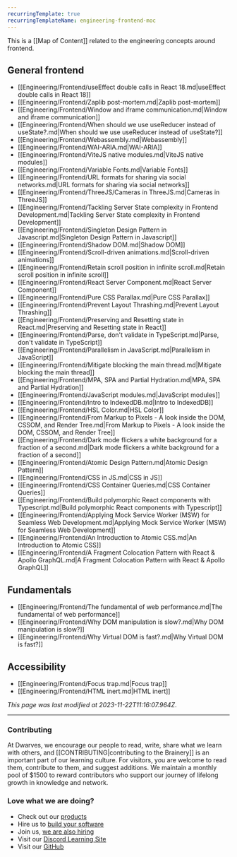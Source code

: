 ```yaml
---
recurringTemplate: true
recurringTemplateName: engineering-frontend-moc
---
```


This is a [[Map of Content]] related to the engineering concepts around frontend.

## General frontend

- [[Engineering/Frontend/useEffect double calls in React 18.md|useEffect double calls in React 18]]
- [[Engineering/Frontend/Zaplib post-mortem.md|Zaplib post-mortem]]
- [[Engineering/Frontend/Window and iframe communication.md|Window and iframe communication]]
- [[Engineering/Frontend/When should we use useReducer instead of useState?.md|When should we use useReducer instead of useState?]]
- [[Engineering/Frontend/Webassembly.md|Webassembly]]
- [[Engineering/Frontend/WAI-ARIA.md|WAI-ARIA]]
- [[Engineering/Frontend/ViteJS native modules.md|ViteJS native modules]]
- [[Engineering/Frontend/Variable Fonts.md|Variable Fonts]]
- [[Engineering/Frontend/URL formats for sharing via social networks.md|URL formats for sharing via social networks]]
- [[Engineering/Frontend/ThreeJS/Cameras in ThreeJS.md|Cameras in ThreeJS]]
- [[Engineering/Frontend/Tackling Server State complexity in Frontend Development.md|Tackling Server State complexity in Frontend Development]]
- [[Engineering/Frontend/Singleton Design Pattern in Javascript.md|Singleton Design Pattern in Javascript]]
- [[Engineering/Frontend/Shadow DOM.md|Shadow DOM]]
- [[Engineering/Frontend/Scroll-driven animations.md|Scroll-driven animations]]
- [[Engineering/Frontend/Retain scroll position in infinite scroll.md|Retain scroll position in infinite scroll]]
- [[Engineering/Frontend/React Server Component.md|React Server Component]]
- [[Engineering/Frontend/Pure CSS Parallax.md|Pure CSS Parallax]]
- [[Engineering/Frontend/Prevent Layout Thrashing.md|Prevent Layout Thrashing]]
- [[Engineering/Frontend/Preserving and Resetting state in React.md|Preserving and Resetting state in React]]
- [[Engineering/Frontend/Parse, don't validate in TypeScript.md|Parse, don't validate in TypeScript]]
- [[Engineering/Frontend/Parallelism in JavaScript.md|Parallelism in JavaScript]]
- [[Engineering/Frontend/Mitigate blocking the main thread.md|Mitigate blocking the main thread]]
- [[Engineering/Frontend/MPA, SPA and Partial Hydration.md|MPA, SPA and Partial Hydration]]
- [[Engineering/Frontend/JavaScript modules.md|JavaScript modules]]
- [[Engineering/Frontend/Intro to IndexedDB.md|Intro to IndexedDB]]
- [[Engineering/Frontend/HSL Color.md|HSL Color]]
- [[Engineering/Frontend/From Markup to Pixels - A look inside the DOM, CSSOM, and Render Tree.md|From Markup to Pixels - A look inside the DOM, CSSOM, and Render Tree]]
- [[Engineering/Frontend/Dark mode flickers a white background for a fraction of a second.md|Dark mode flickers a white background for a fraction of a second]]
- [[Engineering/Frontend/Atomic Design Pattern.md|Atomic Design Pattern]]
- [[Engineering/Frontend/CSS in JS.md|CSS in JS]]
- [[Engineering/Frontend/CSS Container Queries.md|CSS Container Queries]]
- [[Engineering/Frontend/Build polymorphic React components with Typescript.md|Build polymorphic React components with Typescript]]
- [[Engineering/Frontend/Applying Mock Service Worker (MSW) for Seamless Web Development.md|Applying Mock Service Worker (MSW) for Seamless Web Development]]
- [[Engineering/Frontend/An Introduction to Atomic CSS.md|An Introduction to Atomic CSS]]
- [[Engineering/Frontend/A Fragment Colocation Pattern with React & Apollo GraphQL.md|A Fragment Colocation Pattern with React & Apollo GraphQL]]

## Fundamentals

- [[Engineering/Frontend/The fundamental of web performance.md|The fundamental of web performance]]
- [[Engineering/Frontend/Why DOM manipulation is slow?.md|Why DOM manipulation is slow?]]
- [[Engineering/Frontend/Why Virtual DOM is fast?.md|Why Virtual DOM is fast?]]

## Accessibility

- [[Engineering/Frontend/Focus trap.md|Focus trap]]
- [[Engineering/Frontend/HTML inert.md|HTML inert]]


*This page was last modified at 2023-11-22T11:16:07.964Z*.

---
<!-- cta -->
### Contributing

At Dwarves, we encourage our people to read, write, share what we learn with others, and [[CONTRIBUTING|contributing to the Brainery]] is an important part of our learning culture. For visitors, you are welcome to read them, contribute to them, and suggest additions. We maintain a monthly pool of $1500 to reward contributors who support our journey of lifelong growth in knowledge and network.

### Love what we are doing?

- Check out our [products](https://superbits.co)
- Hire us to [build your software](https://d.foundation)
- Join us, [we are also hiring](https://github.com/dwarvesf/WeAreHiring)
- Visit our [Discord Learning Site](https://discord.gg/dzNBpNTVEZ)
- Visit our [GitHub](https://github.com/dwarvesf)